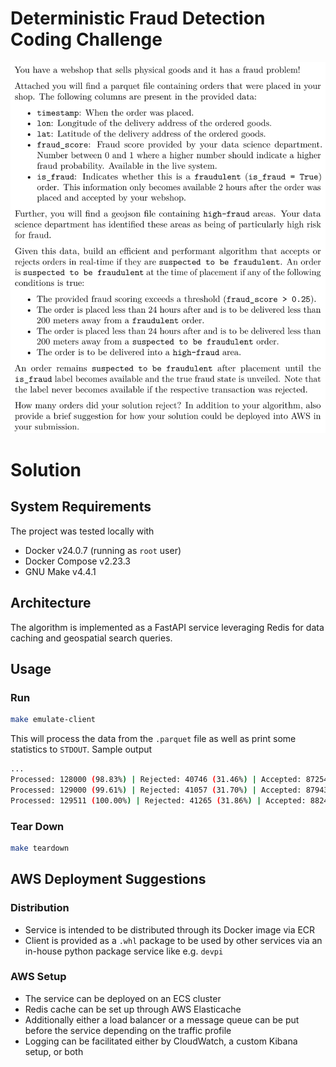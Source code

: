 # Deterministic Fraud Detection Coding Challenge
![Challenge](challenge.png)
# Solution
## System Requirements
The project was tested locally with 
* Docker v24.0.7 (running as `root` user)
* Docker Compose v2.23.3
* GNU Make v4.4.1
## Architecture
The algorithm is implemented as a FastAPI service leveraging Redis for data caching and geospatial search queries.
## Usage
### Run
```sh
make emulate-client
```
This will process the data from the `.parquet` file as well as print some statistics to `STDOUT`.
Sample output
```sh
...
Processed: 128000 (98.83%) | Rejected: 40746 (31.46%) | Accepted: 87254 (67.37%) | Time: 3m 9s
Processed: 129000 (99.61%) | Rejected: 41057 (31.70%) | Accepted: 87943 (67.90%) | Time: 3m 11s
Processed: 129511 (100.00%) | Rejected: 41265 (31.86%) | Accepted: 88246 (68.14%) | Time: 3m 12s
```
### Tear Down
```sh
make teardown
```
## AWS Deployment Suggestions
### Distribution
* Service is intended to be distributed through its Docker image via  ECR
* Client is provided as a `.whl` package to be used by other services via an in-house python package service like e.g. `devpi`
### AWS Setup
* The service can be deployed on an ECS cluster
* Redis cache can be set up through AWS Elasticache
* Additionally either a load balancer or a message queue can be put before the service depending on the traffic profile
* Logging can be facilitated either by CloudWatch, a custom Kibana setup, or both 
